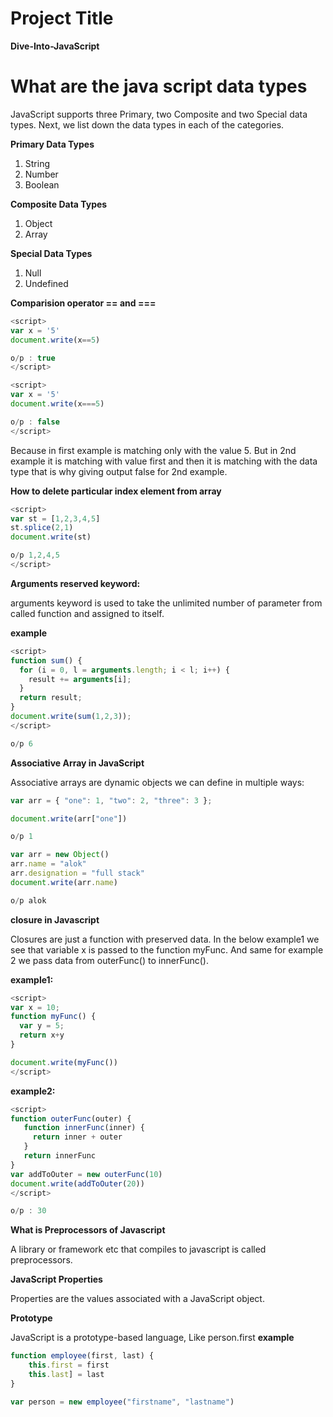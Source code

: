 # Project Title
**Dive-Into-JavaScript**

# What are the java script data types

JavaScript supports three Primary, two Composite and two Special data types. Next, we list down the data types in each of the categories.

**Primary Data Types**
  1. String
  2. Number
  3. Boolean

**Composite Data Types**
  1. Object
  2. Array
  
**Special Data Types**
  1. Null
  2. Undefined

**Comparision operator == and ===**

```javascript
<script>
var x = '5'
document.write(x==5)

o/p : true
</script>
```

```javascript
<script>
var x = '5'
document.write(x===5)

o/p : false
</script>
```

Because in first example is matching only with the value 5. But in 2nd example it is matching with value first and then it is matching with the data type that is why giving output false for 2nd example.



**How to delete particular index element from array**

```javascript
<script>
var st = [1,2,3,4,5]
st.splice(2,1)
document.write(st)

o/p 1,2,4,5
</script>
```


**Arguments reserved keyword:**

arguments keyword is used to take the unlimited number of parameter from called function and assigned to itself.

**example**

```javascript
<script>
function sum() {
  for (i = 0, l = arguments.length; i < l; i++) {
    result += arguments[i];
  }
  return result;
}
document.write(sum(1,2,3));
</script>

o/p 6
```


**Associative Array in JavaScript**

Associative arrays are dynamic objects we can define in multiple ways:

```javascript
var arr = { "one": 1, "two": 2, "three": 3 };

document.write(arr["one"])

o/p 1
```

```javascript
var arr = new Object()
arr.name = "alok"
arr.designation = "full stack"
document.write(arr.name)

o/p alok
```



**closure in Javascript**

Closures are just a function with preserved data. In the below example1 we see that variable x is passed to the function myFunc. And same for example 2 we pass data from outerFunc() to innerFunc().


**example1:**


```javascript
<script>
var x = 10;
function myFunc() {
  var y = 5;
  return x+y
}

document.write(myFunc())
</script>
```


**example2:**

```javascript
<script>
function outerFunc(outer) {
   function innerFunc(inner) {
     return inner + outer
   }
   return innerFunc
}
var addToOuter = new outerFunc(10)
document.write(addToOuter(20))
</script>

o/p : 30

```


**What is Preprocessors of Javascript**

A library or framework etc that compiles to javascript is called preprocessors.


**JavaScript Properties**


Properties are the values associated with a JavaScript object.



**Prototype**


JavaScript is a prototype-based language, Like person.first
**example**


```javascript
function employee(first, last) {
    this.first = first
    this.last] = last
}

var person = new employee("firstname", "lastname")

```

  